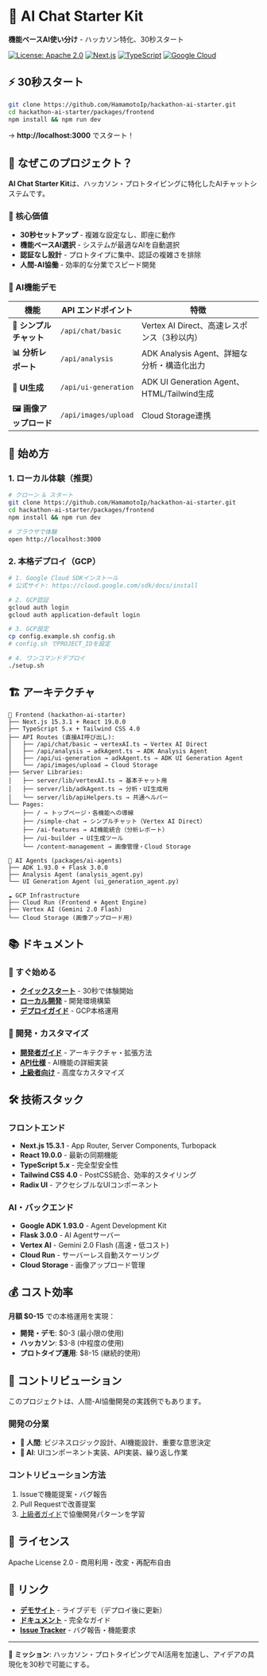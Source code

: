 # 🚀 AI Chat Starter Kit

**機能ベースAI使い分け** - ハッカソン特化、30秒スタート

[![License: Apache 2.0](https://img.shields.io/badge/License-Apache%202.0-blue.svg)](https://opensource.org/licenses/Apache-2.0)
[![Next.js](https://img.shields.io/badge/Next.js-15.3.1-black)](https://nextjs.org/)
[![TypeScript](https://img.shields.io/badge/TypeScript-5.x-blue)](https://www.typescriptlang.org/)
[![Google Cloud](https://img.shields.io/badge/Google%20Cloud-ADK%201.93.0-4285F4)](https://cloud.google.com/vertex-ai)

## ⚡ 30秒スタート

```bash
git clone https://github.com/HamamotoIp/hackathon-ai-starter.git
cd hackathon-ai-starter/packages/frontend
npm install && npm run dev
```

→ **http://localhost:3000** でスタート！

## 🎯 なぜこのプロジェクト？

**AI Chat Starter Kit**は、ハッカソン・プロトタイピングに特化したAIチャットシステムです。

### 🌟 核心価値
- **30秒セットアップ** - 複雑な設定なし、即座に動作
- **機能ベースAI選択** - システムが最適なAIを自動選択
- **認証なし設計** - プロトタイプに集中、認証の複雑さを排除
- **人間-AI協働** - 効率的な分業でスピード開発

### 🎨 AI機能デモ

| 機能 | API エンドポイント | 特徴 |
|------|--------|------|
| **💬 シンプルチャット** | `/api/chat/basic` | Vertex AI Direct、高速レスポンス（3秒以内） |
| **📊 分析レポート** | `/api/analysis` | ADK Analysis Agent、詳細な分析・構造化出力 |
| **🎨 UI生成** | `/api/ui-generation` | ADK UI Generation Agent、HTML/Tailwind生成 |
| **🖼️ 画像アップロード** | `/api/images/upload` | Cloud Storage連携 |

## 🚀 始め方

### 1. ローカル体験（推奨）
```bash
# クローン & スタート
git clone https://github.com/HamamotoIp/hackathon-ai-starter.git
cd hackathon-ai-starter/packages/frontend
npm install && npm run dev

# ブラウザで体験
open http://localhost:3000
```

### 2. 本格デプロイ（GCP）
```bash
# 1. Google Cloud SDKインストール
# 公式サイト: https://cloud.google.com/sdk/docs/install

# 2. GCP認証
gcloud auth login
gcloud auth application-default login

# 3. GCP設定
cp config.example.sh config.sh
# config.sh でPROJECT_IDを設定

# 4. ワンコマンドデプロイ
./setup.sh
```

## 🏗️ アーキテクチャ

```
📱 Frontend (hackathon-ai-starter)
├── Next.js 15.3.1 + React 19.0.0
├── TypeScript 5.x + Tailwind CSS 4.0
├── API Routes (直接AI呼び出し):
│   ├── /api/chat/basic → vertexAI.ts → Vertex AI Direct
│   ├── /api/analysis → adkAgent.ts → ADK Analysis Agent
│   ├── /api/ui-generation → adkAgent.ts → ADK UI Generation Agent
│   └── /api/images/upload → Cloud Storage
├── Server Libraries:
│   ├── server/lib/vertexAI.ts → 基本チャット用
│   ├── server/lib/adkAgent.ts → 分析・UI生成用
│   └── server/lib/apiHelpers.ts → 共通ヘルパー
└── Pages:
    ├── / → トップページ・各機能への導線
    ├── /simple-chat → シンプルチャット（Vertex AI Direct）
    ├── /ai-features → AI機能統合（分析レポート）
    ├── /ui-builder → UI生成ツール
    └── /content-management → 画像管理・Cloud Storage

🤖 AI Agents (packages/ai-agents)
├── ADK 1.93.0 + Flask 3.0.0
├── Analysis Agent (analysis_agent.py)
└── UI Generation Agent (ui_generation_agent.py)

☁️ GCP Infrastructure
├── Cloud Run (Frontend + Agent Engine)
├── Vertex AI (Gemini 2.0 Flash)
└── Cloud Storage (画像アップロード用)
```

## 📚 ドキュメント

### 🚀 すぐ始める
- **[クイックスタート](./docs/quickstart/)** - 30秒で体験開始
- **[ローカル開発](./docs/quickstart/local-development.md)** - 開発環境構築
- **[デプロイガイド](./docs/quickstart/deployment.md)** - GCP本格運用

### 🔧 開発・カスタマイズ
- **[開発者ガイド](./docs/development/)** - アーキテクチャ・拡張方法
- **[API仕様](./docs/api/)** - AI機能の詳細実装
- **[上級者向け](./docs/advanced/)** - 高度なカスタマイズ

## 🛠️ 技術スタック

### フロントエンド
- **Next.js 15.3.1** - App Router, Server Components, Turbopack
- **React 19.0.0** - 最新の同期機能
- **TypeScript 5.x** - 完全型安全性
- **Tailwind CSS 4.0** - PostCSS統合、効率的スタイリング
- **Radix UI** - アクセシブルなUIコンポーネント

### AI・バックエンド
- **Google ADK 1.93.0** - Agent Development Kit
- **Flask 3.0.0** - AI Agentサーバー
- **Vertex AI** - Gemini 2.0 Flash (高速・低コスト)
- **Cloud Run** - サーバーレス自動スケーリング
- **Cloud Storage** - 画像アップロード管理

## 💰 コスト効率

**月額 $0-15** での本格運用を実現：

- **開発・デモ**: $0-3 (最小限の使用)
- **ハッカソン**: $3-8 (中程度の使用)
- **プロトタイプ運用**: $8-15 (継続的使用)

## 🤝 コントリビューション

このプロジェクトは、人間-AI協働開発の実践例でもあります。

### 開発の分業
- **🔴 人間**: ビジネスロジック設計、AI機能設計、重要な意思決定
- **🤖 AI**: UIコンポーネント実装、API実装、繰り返し作業

### コントリビューション方法
1. Issueで機能提案・バグ報告
2. Pull Requestで改善提案
3. [上級者ガイド](./docs/advanced/claude-collaboration.md)で協働開発パターンを学習

## 📄 ライセンス

Apache License 2.0 - 商用利用・改変・再配布自由

## 🔗 リンク

- **[デモサイト](#)** - ライブデモ（デプロイ後に更新）
- **[ドキュメント](./docs/)** - 完全なガイド
- **[Issue Tracker](https://github.com/your-username/ai-chat-starter-kit/issues)** - バグ報告・機能要求

---

**🎯 ミッション**: ハッカソン・プロトタイピングでAI活用を加速し、アイデアの具現化を30秒で可能にする。